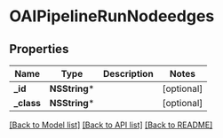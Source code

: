 # OAIPipelineRunNodeedges

## Properties
Name | Type | Description | Notes
------------ | ------------- | ------------- | -------------
**_id** | **NSString*** |  | [optional] 
**_class** | **NSString*** |  | [optional] 

[[Back to Model list]](../README.md#documentation-for-models) [[Back to API list]](../README.md#documentation-for-api-endpoints) [[Back to README]](../README.md)


